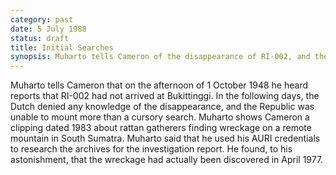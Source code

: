 ```yaml
---
category: past
date: 5 July 1988
status: draft
title: Initial Searches
synopsis: Muharto tells Cameron of the disappearance of RI-002, and the discovery of the wreckage 30 years later. 
---
```



Muharto tells Cameron that on the afternoon of 1 October 1948 he heard
reports that RI-002 had not arrived at Bukittinggi. In the following
days, the Dutch denied any knowledge of the disappearance, and the
Republic was unable to mount more than a cursory search. Muharto shows
Cameron a clipping dated 1983 about rattan gatherers finding wreckage on
a remote mountain in South Sumatra. Muharto said that he used his AURI
credentials to research the archives for the investigation report. He
found, to his astonishment, that the wreckage had actually been
discovered in April 1977.
